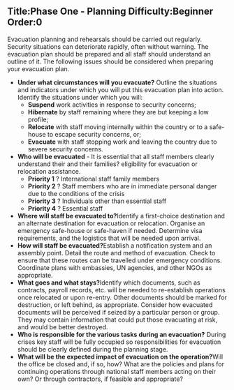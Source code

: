 Title:Phase One  - Planning
Difficulty:Beginner
Order:0
---
<p>Evacuation planning and rehearsals should be carried out regularly. Security situations can deteriorate rapidly, often without warning.  The evacuation plan should be prepared and all staff should understand an outline of it. The following issues should be considered when preparing your evacuation plan.</p><p><ul><li><b>Under what circumstances will you evacuate?</b> Outline the situations and indicators under which you will put this evacuation plan into action. Identify the situations under which you will:<ul><li><b>Suspend</b> work activities in response to security concerns;</li><li><b>Hibernate</b> by staff remaining where they are but keeping a low profile;</li><li><b>Relocate</b> with staff moving internally within the country or to a safe-house to escape security concerns, or;</li><li><b>Evacuate</b> with staff stopping work and leaving the country due to severe security concerns.</li></ul></li><li><b>Who will be evacuated</b> - It is essential that all staff members clearly understand their and their families? eligibility for evacuation or relocation assistance.<ul><li><b>Priority 1</b> ? International staff family members</li><li><b>Priority 2</b> ? Staff members who are in immediate personal danger due to the conditions of the crisis</li><li><b>Priority 3</b> ? Individuals other than essential staff</li><li><b>Priority 4</b> ? Essential staff</li></ul></li><li><b>Where will staff be evacuated to?</b>Identify a first-choice destination and an alternate destination for evacuation or relocation.  Organise an emergency safe-house or safe-haven if needed. Determine visa requirements, and the logistics that will be needed upon arrival.</li><li><b>How will staff be evacuated?</b>Establish a notification system and an assembly point.  Detail the route and method of evacuation. Check to ensure that these routes can be travelled under emergency conditions. Coordinate plans with embassies, UN agencies, and other NGOs as appropriate.</li><li><b>What goes and what stays?</b>Identify which documents, such as contracts, payroll records, etc. will be needed to re-establish operations once relocated or upon re-entry.  Other documents should be marked for destruction, or left behind, as appropriate.  Consider how evacuated documents will be perceived if seized by a particular person or group.  They may contain information that could put those evacuating at risk, and would be better destroyed.</li><li><b>Who is responsible for the various tasks during an evacuation?</b> During crises key staff will be fully occupied so responsibilities for evacuation should be clearly defined during the planning stage.</li><li><b>What will be the expected impact of evacuation on the operation?</b>Will the office be closed and, if so, how?  What are the policies and plans for continuing operations through national staff members acting on their own?  Or through contractors, if feasible and appropriate?</li></ul></p>